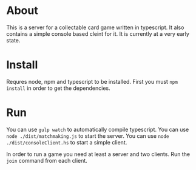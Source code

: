 # About
This is a server for a collectable card game written in typescript. It also contains a simple console based cleint for it.
It is currently at a very early state.

# Install
Requres node, npm and typescript to be installed.
First you must `npm install` in order to get the dependencies.

# Run
You can use `gulp watch` to automatically compile typescript.
You can use `node ./dist/matchmaking.js` to start the server.
You can use `node ./dist/consoleClient.hs` to start a simple client.

In order to run a game you need at least a server and two clients. Run the `join` command from each client.